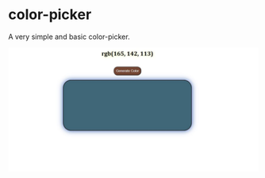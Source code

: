 # color-picker
A very simple and basic color-picker.

![image alt](https://github.com/Khairul25556/color-picker/blob/main/screenshot.JPG?raw=true)
